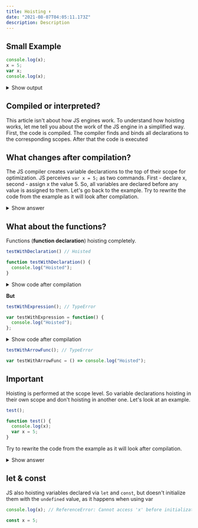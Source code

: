 ```yaml
---
title: Hoisting ⬆️
date: "2021-08-07T04:05:11.173Z"
description: Description
---
```

## Small Example
```javascript
console.log(x);
x = 5;
var x;
console.log(x);
```
<details>
  <summary>Show output</summary>
   undefined <br/>
   5
</details>

## Compiled or interpreted?
This article isn't about how JS engines work.
To understand how hoisting works, let me tell you about the work of the JS engine
in a simplified way. First, the code is compiled. The compiler finds and binds all 
declarations to the corresponding scopes. After that the code is executed

## What changes after compilation?
The JS compiler creates variable declarations to the top of their scope for optimization.
JS perceives `var x = 5;` as two commands. First - declare x, second - assign x the value 5.
So, all variables are declared before any value is assigned to them.
Let's go back to the example. Try to rewrite the code from the example as it
will look after compilation.
<details>
<summary>Show answer</summary>
<p>

```javascript
var x;
console.log(x); // undefined
x = 5;
console.log(x); // 5
```

</p>
</details>

## What about the functions?
Functions (**function declaration**) hoisting completely.
```javascript
testWithDeclaration() // Hoisted

function testWithDeclaration() {
  console.log("Hoisted");
}
```

<details>
<summary>Show code after compilation</summary>
<p>

```javascript
function testWithDeclaration() {
  console.log("Hoisted");
}

testWithDeclaration() // Hoisted
```

</p>
</details>

**But**
```javascript
testWithExpression(); // TypeError

var testWithExpression = function() {
  console.log("Hoisted");
};
```

<details>
<summary>Show code after compilation</summary>
<p>

```javascript
var testWithExpression; // undefined

testWithExpression(); // undefined() - TypeError

var testWithExpression = function() {
  console.log("Hoisted");
};
```

</p>
</details>

```javascript
testWithArrowFunc(); // TypeError

var testWithArrowFunc = () => console.log("Hoisted");
```

## Important 
Hoisting is performed at the scope level. So variable declarations hoisting
in their own scope and don't hoisting in another one. Let's look at an example.
```javascript
test();

function test() {
  console.log(x);
  var x = 5;
}
```
Try to rewrite the code from the example as it will look after compilation.
<details>
<summary>Show answer</summary>
<p>

```javascript
function test() {
  var x; // x hoisted in test function scope
  console.log(x); // undefined
  x = 5;
}

test();
```

</p>
</details>

## let & const
JS also hoisting variables declared via `let` and `const`, 
but doesn't initialize them with the `undefined` value, as it happens when using var
```javascript
console.log(x); // ReferenceError: Cannot access 'x' before initialization

const x = 5;
```
